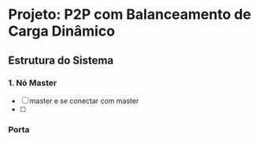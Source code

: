 # Projeto: P2P com Balanceamento de Carga Dinâmico

## Estrutura do Sistema

### 1. Nó Master
- [ ]  master e se conectar com master
- [ ] 

### Porta 
